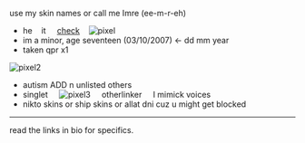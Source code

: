 use my skin names or call me Imre (ee-m-r-eh)
- he ‎ ‎‎ ‎   it ‎ ‎  ‎ ‎ [check](https://pronouns.cc/@red.civiixz) ‎ ‎  ‎ ‎ ![pixel](https://i.postimg.cc/63JjHM7x/IMG-8241.gif)
- im a minor, age seventeen (03/10/2007) <- dd mm year
- taken qpr x1

![pixel2](https://i.postimg.cc/1tKpSBzF/IMG-8242.gif)
- autism ADD n unlisted others
- singlet ‎ ‎  ‎ ‎ ![pixel3](https://i.postimg.cc/jSmV6Qty/IMG-8243.gif) ‎ ‎  ‎ ‎ otherlinker  ‎ ‎  ‎ ‎ I mimick voices
- nikto skins or ship skins or allat dni cuz u might get blocked 
-------

read the links in bio for specifics.
<!---
RedCiviixz/RedCiviixz is a ✨ special ✨ repository because its `README.md` (this file) appears on your GitHub profile.
You can click the Preview link to take a look at your changes.
--->

